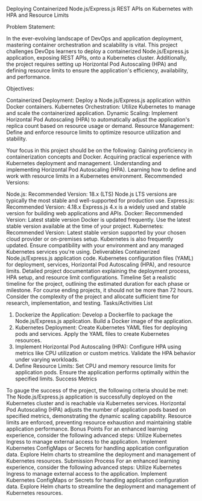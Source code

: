 Deploying Containerized Node.js/Express.js REST APIs on Kubernetes with HPA and Resource Limits

Problem Statement:

In the ever-evolving landscape of DevOps and application deployment, mastering container orchestration and scalability is vital. This project challenges DevOps learners to deploy a containerized Node.js/Express.js application, exposing REST APIs, onto a Kubernetes cluster. Additionally, the project requires setting up Horizontal Pod Autoscaling (HPA) and defining resource limits to ensure the application's efficiency, availability, and performance.

Objectives:

Containerized Deployment: Deploy a Node.js/Express.js application within Docker containers.
Kubernetes Orchestration: Utilize Kubernetes to manage and scale the containerized application.
Dynamic Scaling: Implement Horizontal Pod Autoscaling (HPA) to automatically adjust the application's replica count based on resource usage or demand.
Resource Management: Define and enforce resource limits to optimize resource utilization and stability.

Your focus in this project should be on the following:
Gaining proficiency in containerization concepts and Docker.
Acquiring practical experience with Kubernetes deployment and management.
Understanding and implementing Horizontal Pod Autoscaling (HPA).
Learning how to define and work with resource limits in a Kubernetes environment.
Recommended Versions:

Node.js:
Recommended Version: 18.x (LTS)
Node.js LTS versions are typically the most stable and well-supported for production use.
Express.js:
Recommended Version: 4.18.x
Express.js 4.x is a widely used and stable version for building web applications and APIs.
Docker:
Recommended Version: Latest stable version
Docker is updated frequently. Use the latest stable version available at the time of your project.
Kubernetes:
Recommended Version: Latest stable version supported by your chosen cloud provider or on-premises setup.
Kubernetes is also frequently updated. Ensure compatibility with your environment and any managed Kubernetes services you're using.
Deliverables
Containerized Node.js/Express.js application code.
Kubernetes configuration files (YAML) for deployment, services, Horizontal Pod Autoscaling (HPA), and resource limits.
Detailed project documentation explaining the deployment process, HPA setup, and resource limit configurations.
Timeline
Set a realistic timeline for the project, outlining the estimated duration for each phase or milestone. For course ending projects, it should not be more than 72 hours.
Consider the complexity of the project and allocate sufficient time for research, implementation, and testing.
Tasks/Activities List

1. Dockerize the Application:
Develop a Dockerfile to package the Node.js/Express.js application.
Build a Docker image of the application.
2. Kubernetes Deployment:
Create Kubernetes YAML files for deploying pods and services.
Apply the YAML files to create Kubernetes resources.
3. Implement Horizontal Pod Autoscaling (HPA):
Configure HPA using metrics like CPU utilization or custom metrics.
Validate the HPA behavior under varying workloads.
4. Define Resource Limits:
Set CPU and memory resource limits for application pods.
Ensure the application performs optimally within the specified limits.
Success Metrics

To gauge the success of the project, the following criteria should be met:
The Node.js/Express.js application is successfully deployed on the Kubernetes cluster and is reachable via Kubernetes services.
Horizontal Pod Autoscaling (HPA) adjusts the number of application pods based on specified metrics, demonstrating the dynamic scaling capability.
Resource limits are enforced, preventing resource exhaustion and maintaining stable application performance.
Bonus Points
For an enhanced learning experience, consider the following advanced steps:
Utilize Kubernetes Ingress to manage external access to the application.
Implement Kubernetes ConfigMaps or Secrets for handling application configuration data.
Explore Helm charts to streamline the deployment and management of Kubernetes resources.
Submission Process
For an enhanced learning experience, consider the following advanced steps:
Utilize Kubernetes Ingress to manage external access to the application.
Implement Kubernetes ConfigMaps or Secrets for handling application configuration data.
Explore Helm charts to streamline the deployment and management of Kubernetes resources.
